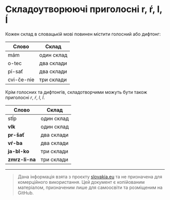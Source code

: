 # Складоутворюючі приголосні r, ŕ, l, ĺ

Кожен склад в словацькій мові повинен містити голосний або дифтонг:

| Слово        | Склад |
| ---------- | ---------- |
| mám        | один склад |
| o-tec      | два склади |
| pí-sať    | два склади |
| cvi-če-nie | три склади |

Крім голосних та дифтонгів, складотворчими можуть бути також приголосні _r_, _ŕ_, _l_, _ĺ_.

| Слово       | Склад |
| ---------- | ---------- |
| stĺp       | один склад |
| **vlk**        | один склад |
| **pr-šať**     | два склади |
| **vŕ-ba**      | два склади |
| **ja-bl-ko**   | три склади |
| **zmrz-li-na** | три склади |

--- 

> Дана інформація взята з проєкту [slovakia.eu](https://slovake.eu/) та не призначена для комерційного використання. Цей документ є копійованим матеріалом, призначеним лише для самоосвіти та розміщеним на GitHub.
